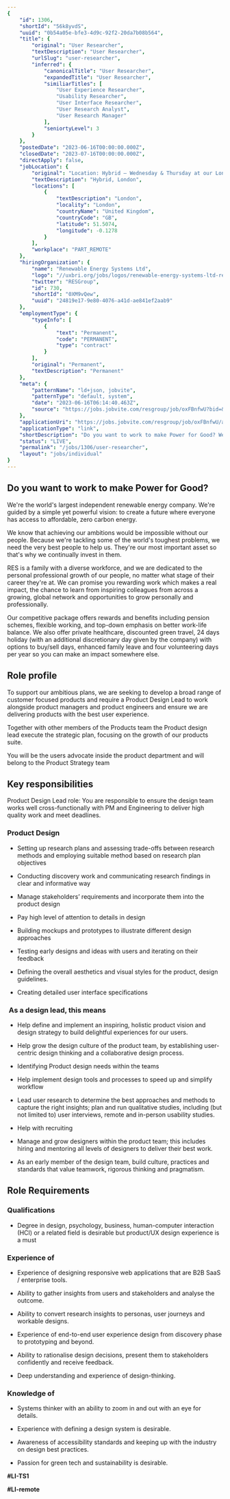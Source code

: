 ```yaml
---
{
	"id": 1306,
	"shortId": "56k8yvdS",
	"uuid": "0b54a05e-bfe3-4d9c-92f2-20da7b08b564",
	"title": {
		"original": "User Researcher",
		"textDescription": "User Researcher",
		"urlSlug": "user-researcher",
		"inferred": {
			"canonicalTitle": "User Researcher",
			"expandedTitle": "User Researcher",
			"similiarTitles": [
				"User Experience Researcher",
				"Usability Researcher",
				"User Interface Researcher",
				"User Research Analyst",
				"User Research Manager"
			],
			"seniortyLevel": 3
		}
	},
	"postedDate": "2023-06-16T00:00:00.000Z",
	"closedDate": "2023-07-16T00:00:00.000Z",
	"directApply": false,
	"jobLocation": {
		"original": "Location: Hybrid – Wednesday & Thursday at our London office",
		"textDescription": "Hybrid, London",
		"locations": [
			{
				"textDescription": "London",
				"locality": "London",
				"countryName": "United Kingdom",
				"countryCode": "GB",
				"latitude": 51.5074,
				"longitude": -0.1278
			}
		],
		"workplace": "PART_REMOTE"
	},
	"hiringOrganization": {
		"name": "Renewable Energy Systems Ltd",
		"logo": "//uxbri.org/jobs/logos/renewable-energy-systems-ltd-res-logo.svg",
		"twitter": "RESGroup",
		"id": 730,
		"shortId": "0XM9vQew",
		"uuid": "24819e17-9e80-4076-a41d-ae841ef2aab9"
	},
	"employmentType": {
		"typeInfo": [
			{
				"text": "Permanent",
				"code": "PERMANENT",
				"type": "contract"
			}
		],
		"original": "Permanent",
		"textDescription": "Permanent"
	},
	"meta": {
		"patternName": "ld+json, jobvite",
		"patternType": "default, system",
		"date": "2023-06-16T06:14:40.463Z",
		"source": "https://jobs.jobvite.com/resgroup/job/oxFBnfwU?bid=&tid=x_e692765d-a4f5-41c6-86b6-830da11ef5fe&s=Job%20Board"
	},
	"applicationUri": "https://jobs.jobvite.com/resgroup/job/oxFBnfwU/apply",
	"applicationType": "link",
	"shortDescription": "Do you want to work to make Power for Good? We're' the world's' largest independent renewable energy company. We're' guided by a simple yet powerful vision: to create a future where everyone has",
	"status": "LIVE",
	"permalink": "/jobs/1306/user-researcher",
	"layout": "jobs/individual"
}
---
```

<h2>Do you want to work to make Power for Good?</h2><p>We're the world's largest independent renewable energy company. We're guided by a simple yet powerful vision: to create a future where everyone has access to affordable, zero carbon energy.</p><p>We know that achieving our ambitions would be impossible without our people. Because we're tackling some of the world's toughest problems, we need the very best people to help us. They're our most important asset so that's why we continually invest in them.</p><p>RES is a family with a diverse workforce, and we are dedicated to the personal professional growth of our people, no matter what stage of their career they're at. We can promise you rewarding work which makes a real impact, the chance to learn from inspiring colleagues from across a growing, global network and opportunities to grow personally and professionally.</p><p>Our competitive package offers rewards and benefits including pension schemes, flexible working, and top-down emphasis on better work-life balance. We also offer private healthcare, discounted green travel, 24 days holiday (with an additional discretionary day given by the company) with options to buy/sell days, enhanced family leave and four volunteering days per year so you can make an impact somewhere else.</p><h2>Role profile</h2><p>To support our ambitious plans, we are seeking to develop a broad range of customer focused&nbsp;products&nbsp;and require a Product Design Lead to work alongside product managers and product engineers and ensure we are delivering&nbsp;products with the best user experience.</p><p>Together with other members of the Products team the Product design lead&nbsp;execute the strategic plan, focusing on the&nbsp;growth of our products suite.</p><p>You&nbsp;will&nbsp;be the users advocate inside the product department and will belong to the Product Strategy team</p><h2>Key responsibilities</h2><p>Product Design&nbsp;Lead role:&nbsp;You are responsible to&nbsp;ensure&nbsp;the design team works well cross-functionally with PM and Engineering to deliver high quality work and meet deadlines.</p><h3>Product&nbsp;Design</h3><ul><li><p>Setting up research plans and assessing&nbsp;trade-offs&nbsp;between research methods and employing suitable method based on research plan objectives</p></li><li><p>Conducting discovery work and communicating research findings in clear and informative way</p></li><li><p>Manage stakeholders’ requirements and incorporate them into the product design</p></li><li><p>Pay high level of attention to details in design</p></li><li><p>Building mockups and prototypes to illustrate different design approaches</p></li><li><p>Testing early designs&nbsp;and ideas&nbsp;with users and iterating on their feedback</p></li><li><p>Defining the overall aesthetics and visual styles for the product, design guidelines.</p></li><li><p>Creating detailed user interface specifications</p></li></ul><h3>&nbsp;As a design lead, this means</h3><ul><li><p>Help define and implement an inspiring, holistic product vision and design strategy to build delightful experiences for our users.&nbsp;</p></li><li><p>Help grow the design culture of the product team, by establishing user-centric design thinking and a collaborative design process.&nbsp;</p></li><li><p>Identifying Product design needs within the teams</p></li><li><p>Help implement design tools and processes to speed up and simplify workflow</p></li><li><p>Lead user research to determine the best approaches and methods to capture the right insights; plan and run qualitative studies, including (but not limited to) user interviews, remote and in-person usability studies.&nbsp;</p></li><li><p>Help with recruiting</p></li><li><p>Manage and grow designers within the product team; this includes hiring and mentoring all levels of designers to deliver their best work.&nbsp;</p></li><li><p>As an early member of the design team, build culture, practices and standards that value teamwork, rigorous thinking and pragmatism.&nbsp;</p></li></ul><h2>Role Requirements</h2><h3>Qualifications</h3><ul><li><p>Degree in design, psychology, business, human-computer interaction (HCI) or a related field is desirable but product/UX design experience is a must&nbsp;&nbsp;</p></li></ul><h3>Experience of</h3><ul><li><p>Experience of designing responsive web applications that are B2B SaaS / enterprise tools.&nbsp;</p></li><li><p>Ability to gather insights from users and stakeholders and analyse the outcome.&nbsp;</p></li><li><p>Ability to convert research insights to personas, user journeys and workable designs.&nbsp;&nbsp;</p></li><li><p>Experience of end-to-end user experience design from discovery phase to prototyping and beyond.&nbsp;</p></li><li><p>Ability to rationalise design decisions, present them to stakeholders confidently and receive feedback.&nbsp;</p></li><li><p>Deep understanding and experience of design-thinking.&nbsp;</p></li></ul><h3>Knowledge of</h3><ul><li><p>Systems thinker with an ability to zoom in and out with an eye for details.&nbsp;</p></li><li><p>Experience with defining a design system is desirable.&nbsp;</p></li><li><p>Awareness of accessibility standards and keeping up with the industry on design best practices.</p></li><li><p>Passion for green tech and sustainability is desirable.&nbsp;</p></li></ul><p><strong>#LI-TS1</strong></p><p><strong>#LI-remote</strong></p><p>&nbsp;</p>
